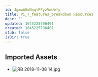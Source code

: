 ```yaml
---
id: JgmwA0wNnqlPFyzVmUefy
title: Pi_7_features_breakdown Resources
desc: ''
updated: 1645225706401
created: 1645225706401
stub: false
isDir: true
---
```

## Imported Assets
- ![RB 2018-11-08 14.jpg](/assets/rb-2018-11-08-14.jpg)
